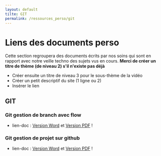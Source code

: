 ```yaml
---
layout: default
tilte: GIT
permalink: /ressources_perso/git
---
```


# Liens des documents perso

Cette section regroupera des documents écrits par nos soins qui sont en rapport avec notre veille techno des sujets vus en cours.
**Merci de créer un titre de thème (de niveau 2) s'il n'existe pas déjà**

* Créer ensuite un titre de niveau 3 pour le sous-thème de la vidéo
* Créer un petit descriptif du site (1 ligne ou 2)
* Insérer le lien  

## GIT

### Git gestion de branch avec flow

* lien-doc : [Version Word][GIT-01] et [Version PDF][GIT-02] !

[GIT-01]: VERSIONS-DOC/git-gestion-de-branche-avec-flow.docx

[GIT-02]: VERSIONS-PDF/git-gestion-de-branche-avec-flow.pdf

### Git gestion de projet sur github

* lien-doc : [Version Word][GIT-03] et [Version PDF][GIT-04] !

[GIT-03]: VERSIONS-DOC/git-gestion-de-projet-sur-github.docx

[GIT-04]: VERSIONS-PDF/git-gestion-de-projet-sur-github.pdf
